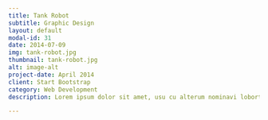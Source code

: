 ```yaml
---
title: Tank Robot
subtitle: Graphic Design
layout: default
modal-id: 31
date: 2014-07-09
img: tank-robot.jpg
thumbnail: tank-robot.jpg
alt: image-alt
project-date: April 2014
client: Start Bootstrap
category: Web Development
description: Lorem ipsum dolor sit amet, usu cu alterum nominavi lobortis. At duo novum diceret. Tantas apeirian vix et, usu sanctus postulant inciderint ut, populo diceret necessitatibus in vim. Cu eum dicam feugiat noluisse.

---
```

